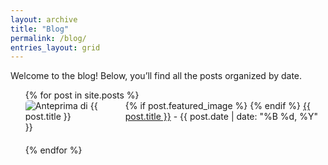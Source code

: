 ```yaml
---
layout: archive
title: "Blog"
permalink: /blog/
entries_layout: grid
---
```


Welcome to the blog! Below, you’ll find all the posts organized by date.

<ul>
  {% for post in site.posts %}
    <li style="margin-bottom: 20px; list-style: none;">
      {% if post.featured_image %}
        <img src="{{ post.featured_image | relative_url }}" alt="Anteprima di {{ post.title }}" style="max-width: 150px; height: auto; margin-right: 10px; float: left; border-radius: 5px;">
      {% endif %}
      <a href="{{ post.url | relative_url }}">{{ post.title }}</a> - {{ post.date | date: "%B %d, %Y" }}
      <div style="clear: both;"></div>
    </li>
  {% endfor %}
</ul>